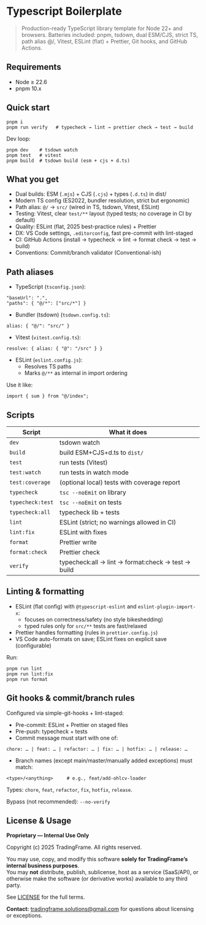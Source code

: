 # Typescript Boilerplate

> Production-ready TypeScript library template for Node 22+ and browsers.
> Batteries included: pnpm, tsdown, dual ESM/CJS, strict TS, path alias @/, Vitest, ESLint (flat) + Prettier, Git hooks, and GitHub Actions.

## Requirements
- Node ≥ 22.6
- pnpm 10.x

## Quick start

```
pnpm i
pnpm run verify   # typecheck → lint → prettier check → test → build
```

Dev loop:

```
pnpm dev    # tsdown watch
pnpm test   # vitest
pnpm build  # tsdown build (esm + cjs + d.ts)
```

## What you get

- Dual builds: ESM (`.mjs`) + CJS (`.cjs`) + types (`.d.ts`) in dist/
- Modern TS config (ES2022, bundler resolution, strict but ergonomic)
- Path alias: `@/` → `src/` (wired in TS, tsdown, Vitest, ESLint)
- Testing: Vitest, clear `test/**` layout (typed tests; no coverage in CI by default)
- Quality: ESLint (flat, 2025 best-practice rules) + Prettier
- DX: VS Code settings, `.editorconfig`, fast pre-commit with lint-staged
- CI: GitHub Actions (install → typecheck → lint → format check → test → build)
- Conventions: Commit/branch validator (Conventional-ish)

## Path aliases

- TypeScript (`tsconfig.json`):
```
"baseUrl": ".",
"paths": { "@/*": ["src/*"] }
```

- Bundler (tsdown) (`tsdown.config.ts`):
```
alias: { "@/": "src/" }
```

- Vitest (`vitest.config.ts`):
```
resolve: { alias: { "@": "/src" } }
```

- ESLint (`eslint.config.js`):
  - Resolves TS paths
  - Marks `@/**` as internal in import ordering

Use it like:
```
import { sum } from "@/index";
```

## Scripts

| Script           | What it does                                         |
| ---------------- | ---------------------------------------------------- |
| `dev`            | tsdown watch                                         |
| `build`          | build ESM+CJS+d.ts to `dist/`                        |
| `test`           | run tests (Vitest)                                   |
| `test:watch`     | run tests in watch mode                              |
| `test:coverage`  | (optional local) tests with coverage report          |
| `typecheck`      | `tsc --noEmit` on library                            |
| `typecheck:test` | `tsc --noEmit` on tests                              |
| `typecheck:all`  | typecheck lib + tests                                |
| `lint`           | ESLint (strict; no warnings allowed in CI)           |
| `lint:fix`       | ESLint with fixes                                    |
| `format`         | Prettier write                                       |
| `format:check`   | Prettier check                                       |
| `verify`         | typecheck\:all → lint → format\:check → test → build |

## Linting & formatting

- ESLint (flat config) with `@typescript-eslint` and `eslint-plugin-import-x`:
  - focuses on correctness/safety (no style bikeshedding)
  - typed rules only for `src/**` tests are fast/relaxed
- Prettier handles formatting (rules in `prettier.config.js`)
- VS Code auto-formats on save; ESLint fixes on explicit save (configurable)

Run:

```
pnpm run lint
pnpm run lint:fix
pnpm run format
```

## Git hooks & commit/branch rules

Configured via simple-git-hooks + lint-staged:
- Pre-commit: ESLint + Prettier on staged files
- Pre-push: typecheck + tests
- Commit message must start with one of:
```
chore: … | feat: … | refactor: … | fix: … | hotfix: … | release: …
```
- Branch names (except main/master/manually added exceptions) must match:
```
<type>/<anything>     # e.g., feat/add-ohlcv-loader
```

Types: `chore`, `feat`, `refactor`, `fix`, `hotfix`, `release`.

Bypass (not recommended): `--no-verify`

## License & Usage

**Proprietary — Internal Use Only**

Copyright (c) 2025 TradingFrame. All rights reserved.

You may use, copy, and modify this software **solely for TradingFrame’s internal business purposes**.  
You may **not** distribute, publish, sublicense, host as a service (SaaS/API), or otherwise make the software (or derivative works) available to any third party.

See [LICENSE](./LICENSE) for the full terms.

**Contact:** tradingframe.solutions@gmail.com for questions about licensing or exceptions.

